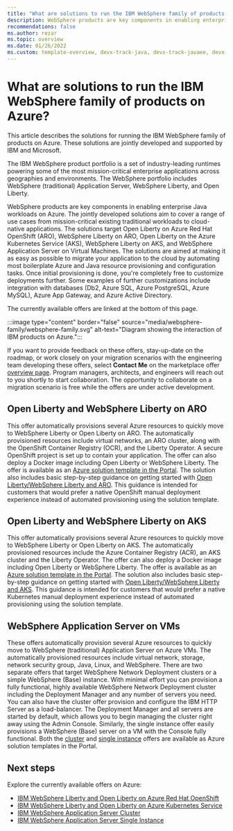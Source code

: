 ```yaml
---
title: "What are solutions to run the IBM WebSphere family of products on Azure"
description: WebSphere products are key components in enabling enterprise Java workloads on Azure. IBM and Microsoft are collaborating on a complete set of jointly developed and supported solutions for the product family.
recommendations: false
ms.author: rezar
ms.topic: overview
ms.date: 01/26/2022
ms.custom: template-overview, devx-track-java, devx-track-javaee, devx-track-javaee-was
---
```


# What are solutions to run the IBM WebSphere family of products on Azure?

This article describes the solutions for running the IBM WebSphere family of products on Azure. These solutions are jointly developed and supported by IBM and Microsoft.

The IBM WebSphere product portfolio is a set of industry-leading runtimes powering some of the most mission-critical enterprise applications across geographies and environments. The WebSphere portfolio includes WebSphere (traditional) Application Server, WebSphere Liberty, and Open Liberty.

WebSphere products are key components in enabling enterprise Java workloads on Azure. The jointly developed solutions aim to cover a range of use cases from mission-critical existing traditional workloads to cloud-native applications. The solutions target Open Liberty on Azure Red Hat OpenShift (ARO), WebSphere Liberty on ARO, Open Liberty on the Azure Kubernetes Service (AKS), WebSphere Liberty on AKS, and WebSphere Application Server on Virtual Machines. The solutions are aimed at making it as easy as possible to migrate your application to the cloud by automating most boilerplate Azure and Java resource provisioning and configuration tasks. Once initial provisioning is done, you're completely free to customize deployments further. Some examples of further customizations include integration with databases (Db2, Azure SQL, Azure PostgreSQL, Azure MySQL), Azure App Gateway, and Azure Active Directory.

The currently available offers are linked at the bottom of this page.

:::image type="content" border="false" source="media/websphere-family/websphere-family.svg" alt-text="Diagram showing the interaction of IBM products on Azure.":::

If you want to provide feedback on these offers, stay-up-date on the roadmap, or work closely on your migration scenarios with the engineering team developing these offers, select **Contact Me** on the marketplace offer [overview page](https://azuremarketplace.microsoft.com/marketplace/apps/ibm-usa-ny-armonk-hq-6275750-ibmcloud-aiops.2021-02-17_websphere_offerings_contact_me?tab=Overview). Program managers, architects, and engineers will reach out to you shortly to start collaboration. The opportunity to collaborate on a migration scenario is free while the offers are under active development.

## Open Liberty and WebSphere Liberty on ARO

This offer automatically provisions several Azure resources to quickly move to WebSphere Liberty or Open Liberty on ARO. The automatically provisioned resources include virtual networks, an ARO cluster, along with the OpenShift Container Registry (OCR), and the Liberty Operator. A secure OpenShift project is set up to contain your application. The offer can also deploy a Docker image including Open Liberty or WebSphere Liberty. The offer is available as an [Azure solution template in the Portal](https://portal.azure.com/#create/ibm-usa-ny-armonk-hq-6275750-ibmcloud-aiops.20210823-liberty-aroliberty-aro). The solution also includes basic step-by-step guidance on getting started with [Open Liberty/WebSphere Liberty and ARO](/azure/openshift/howto-deploy-java-liberty-app). This guidance is intended for customers that would prefer a native OpenShift manual deployment experience instead of automated provisioning using the solution template.

## Open Liberty and WebSphere Liberty on AKS

This offer automatically provisions several Azure resources to quickly move to WebSphere Liberty or Open Liberty on AKS. The automatically provisioned resources include the Azure Container Registry (ACR), an AKS cluster and the Liberty Operator. The offer can also deploy a Docker image including Open Liberty or WebSphere Liberty. The offer is available as an [Azure solution template in the Portal](https://portal.azure.com/#create/ibm-usa-ny-armonk-hq-6275750-ibmcloud-aiops.20210924-liberty-aksliberty-aks). The solution also includes basic step-by-step guidance on getting started with [Open Liberty/WebSphere Liberty and AKS](/azure/aks/howto-deploy-java-liberty-app). This guidance is intended for customers that would prefer a native Kubernetes manual deployment experience instead of automated provisioning using the solution template.

## WebSphere Application Server on VMs

These offers automatically provision several Azure resources to quickly move to WebSphere (traditional) Application Server on Azure VMs. The automatically provisioned resources include virtual network, storage, network security group, Java, Linux, and WebSphere. There are two separate offers that target WebSphere Network Deployment clusters or a simple WebSphere (Base) instance. With minimal effort you can provision a fully functional, highly available WebSphere Network Deployment cluster including the Deployment Manager and any number of servers you need. You can also have the cluster offer provision and configure the IBM HTTP Server as a load-balancer. The Deployment Manager and all servers are started by default, which allows you to begin managing the cluster right away using the Admin Console. Similarly, the single instance offer easily provisions a WebSphere (Base) server on a VM with the Console fully functional. Both the [cluster](https://portal.azure.com/#create/ibm-usa-ny-armonk-hq-6275750-ibmcloud-aiops.2021-04-08-twas-clustercluster) and [single instance](https://ms.portal.azure.com/#create/ibm-usa-ny-armonk-hq-6275750-ibmcloud-aiops.2022-01-07-twas-base-single-server2022-01-07-twas-base-single-server) offers are available as Azure solution templates in the Portal.

## Next steps

Explore the currently available offers on Azure:

- [IBM WebSphere Liberty and Open Liberty on Azure Red Hat OpenShift ](https://portal.azure.com/#create/ibm-usa-ny-armonk-hq-6275750-ibmcloud-aiops.20210823-liberty-aroliberty-aro)
- [IBM WebSphere Liberty and Open Liberty on Azure Kubernetes Service](https://portal.azure.com/#create/ibm-usa-ny-armonk-hq-6275750-ibmcloud-aiops.20210924-liberty-aksliberty-aks)
- [IBM WebSphere Application Server Cluster](https://portal.azure.com/#create/ibm-usa-ny-armonk-hq-6275750-ibmcloud-aiops.2021-04-08-twas-clustercluster)
- [IBM WebSphere Application Server Single Instance](https://ms.portal.azure.com/#create/ibm-usa-ny-armonk-hq-6275750-ibmcloud-aiops.2022-01-07-twas-base-single-server2022-01-07-twas-base-single-server)
